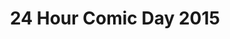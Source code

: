 ---
layout: story
title: 24 Hour Comic Day 2015
image: /assets/24hcd15/24hcdp
imageType: .png
pageNumber: 17
baseurl: /other/24hcd15/24hcd15
numPages: 24
origin: other.html
---